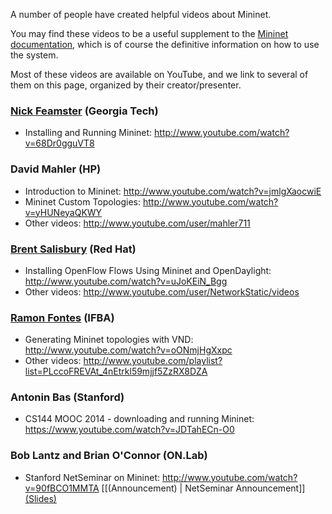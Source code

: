 A number of people have created helpful videos about Mininet.

You may find these videos to be a useful supplement to the [Mininet documentation](Documentation), which is of course the definitive information on how to use the system.

Most of these videos are available on YouTube, and we link to several of them on this page, organized by their creator/presenter.

### [Nick Feamster](http://www.cc.gatech.edu/~feamster/) (Georgia Tech)

 - Installing and Running Mininet: http://www.youtube.com/watch?v=68Dr0gguVT8

### David Mahler (HP)

 - Introduction to Mininet: http://www.youtube.com/watch?v=jmlgXaocwiE
 - Mininet Custom Topologies: http://www.youtube.com/watch?v=yHUNeyaQKWY
 - Other videos: http://www.youtube.com/user/mahler711

### [Brent Salisbury](http://networkstatic.net) (Red Hat)

- Installing OpenFlow Flows Using Mininet and OpenDaylight: http://www.youtube.com/watch?v=uJoKEiN_Bgg
- Other videos: http://www.youtube.com/user/NetworkStatic/videos

### [Ramon Fontes](http://ramonfontest.com) (IFBA)

 - Generating Mininet topologies with VND: http://www.youtube.com/watch?v=oONmjHgXxpc
 - Other videos: http://www.youtube.com/playlist?list=PLccoFREVAt_4nEtrkl59mjjf5ZzRX8DZA

### Antonin Bas (Stanford)

 - CS144 MOOC 2014 - downloading and running Mininet: https://www.youtube.com/watch?v=JDTahECn-O0

### Bob Lantz and Brian O'Connor (ON.Lab)

- Stanford NetSeminar on Mininet: http://www.youtube.com/watch?v=90fBCO1MMTA [[(Announcement) | NetSeminar Announcement]] [(Slides)](pdf/mininet-netseminar.pdf)